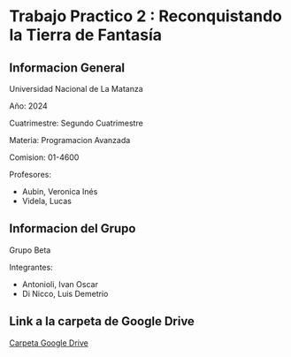# Trabajo Practico 2 : Reconquistando la Tierra de Fantasía
## Informacion General
Universidad Nacional de La Matanza

Año: 2024

Cuatrimestre: Segundo Cuatrimestre

Materia: Programacion Avanzada

Comision: 01-4600

Profesores:

* Aubin, Veronica Inés
* Videla, Lucas

## Informacion del Grupo
Grupo Beta

Integrantes:
* Antonioli, Ivan Oscar
* Di Nicco, Luis Demetrio

## Link a la carpeta de Google Drive
[Carpeta Google Drive](https://drive.google.com/drive/folders/1-818Vs5va2T8lfMJMYfoi0d2dQTL4Vkq?usp=sharing)

